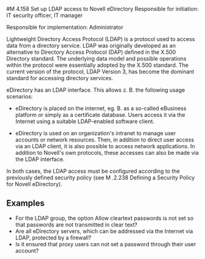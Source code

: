 #M 4.158 Set up LDAP access to Novell eDirectory
Responsible for initiation: IT security officer, IT manager

Responsible for implementation: Administrator

Lightweight Directory Access Protocol (LDAP) is a protocol used to access data from a directory service. LDAP was originally developed as an alternative to Directory Access Protocol (DAP) defined in the X.500 Directory standard. The underlying data model and possible operations within the protocol were essentially adopted by the X.500 standard. The current version of the protocol, LDAP Version 3, has become the dominant standard for accessing directory services.

eDirectory has an LDAP interface. This allows z. B. the following usage scenarios:

* eDirectory is placed on the internet, eg. B. as a so-called eBusiness platform or simply as a certificate database. Users access it via the Internet using a suitable LDAP-enabled software client.


* eDirectory is used on an organization's intranet to manage user accounts or network resources. Then, in addition to direct user access via an LDAP client, it is also possible to access network applications. In addition to Novell's own protocols, these accesses can also be made via the LDAP interface.


In both cases, the LDAP access must be configured according to the previously defined security policy (see M .2.238 Defining a Security Policy for Novell eDirectory).



## Examples 
* For the LDAP group, the option Allow cleartext passwords is not set so that passwords are not transmitted in clear text?
* Are all eDirectory servers, which can be addressed via the Internet via LDAP, protected by a firewall?
* Is it ensured that proxy users can not set a password through their user account?




